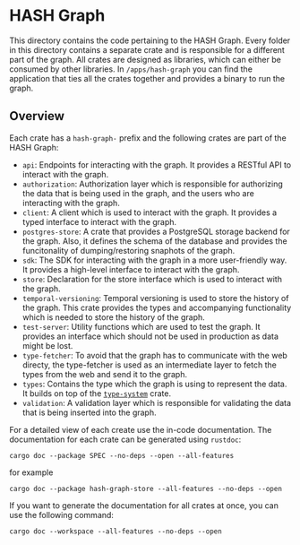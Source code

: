 # HASH Graph

This directory contains the code pertaining to the HASH Graph. Every folder in this directory contains a separate crate and is responsible for a different part of the graph. All crates are designed as libraries, which can either be consumed by other libraries. In `/apps/hash-graph` you can find the application that ties all the crates together and provides a binary to run the graph.

## Overview

Each crate has a `hash-graph-` prefix and the following crates are part of the HASH Graph:

- `api`: Endpoints for interacting with the graph. It provides a RESTful API to interact with the graph.
- `authorization`: Authorization layer which is responsible for authorizing the data that is being used in the graph, and the users who are interacting with the graph.
- `client`: A client which is used to interact with the graph. It provides a typed interface to interact with the graph.
- `postgres-store`: A crate that provides a PostgreSQL storage backend for the graph. Also, it defines the schema of the database and provides the funcitonality of dumping/restoring snaphots of the graph.
- `sdk`: The SDK for interacting with the graph in a more user-friendly way. It provides a high-level interface to interact with the graph.
- `store`: Declaration for the store interface which is used to interact with the graph.
- `temporal-versioning`: Temporal versioning is used to store the history of the graph. This crate provides the types and accompanying functionality which is needed to store the history of the graph.
- `test-server`: Utility functions which are used to test the graph. It provides an interface which should not be used in production as data might be lost.
- `type-fetcher`: To avoid that the graph has to communicate with the web directy, the type-fetcher is used as an intermediate layer to fetch the types from the web and send it to the graph.
- `types`: Contains the type which the graph is using to represent the data. It builds on top of the [`type-system`] crate.
- `validation`: A validation layer which is responsible for validating the data that is being inserted into the graph.

[`type-system`]: ../../@blockprotocol/type-system/rust

For a detailed view of each create use the in-code documentation. The documentation for each crate can be generated using `rustdoc`:

```shell
cargo doc --package SPEC --no-deps --open --all-features
```

for example

```shell
cargo doc --package hash-graph-store --all-features --no-deps --open
```

If you want to generate the documentation for all crates at once, you can use the following command:

```shell
cargo doc --workspace --all-features --no-deps --open
```
